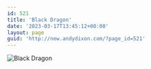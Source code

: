 ```yaml
---
id: 521
title: 'Black Dragon'
date: '2023-03-17T13:45:12+00:00'
layout: page
guid: 'http://new.andydixon.com/?page_id=521'
---
```


![Black Dragon](https://i0.wp.com/assets.g8x2.ldn.idrivee2-23.com/posters/Black%20Dragon%2001.jpg?w=1200&ssl=1 "Black Dragon")